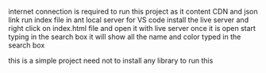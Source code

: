 internet connection is required to run this project as it content CDN and json link
run index file in ant local server 
for VS code install the live server and right click on index.html file and open it with live server
once it is open start typing in the search box it will show all the name and color typed in the search box

this is a simple project need not to install any library to run this
